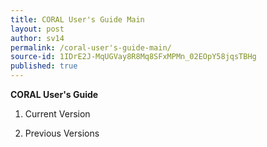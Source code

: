 ```yaml
---
title: CORAL User's Guide Main
layout: post
author: sv14
permalink: /coral-user's-guide-main/
source-id: 1IDrE2J-MqUGVay8R8Mq8SFxMPMn_02EOpY58jqsTBHg
published: true
---
```

**CORAL User's Guide**

1. Current Version

2. Previous Versions

